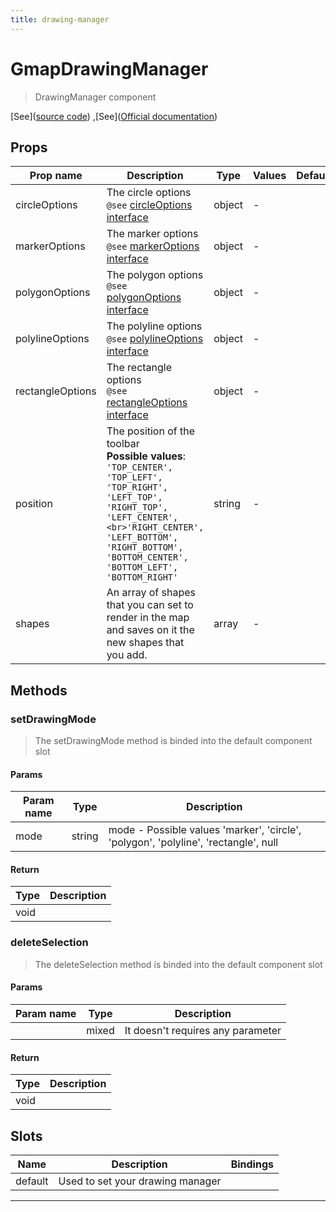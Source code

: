 ```yaml
---
title: drawing-manager
---
```


  # GmapDrawingManager

  
  > DrawingManager component
  
  
  
  
  
  [See]([source code](/guide/drawing-manager.html#source-code))
,[See]([Official documentation](https://developers.google.com/maps/documentation/javascript/drawinglayer))

  

  
## Props

  | Prop name     | Description | Type      | Values      | Default     |
  | ------------- | ----------- | --------- | ----------- | ----------- |
  | circleOptions | The circle options<br/>`@see` [circleOptions interface](https://developers.google.com/maps/documentation/javascript/reference/polygon#CircleOptions) | object | - |  |
| markerOptions | The marker options<br/>`@see` [markerOptions interface](https://developers.google.com/maps/documentation/javascript/reference/marker#MarkerOptions) | object | - |  |
| polygonOptions | The polygon options<br/>`@see` [polygonOptions interface](https://developers.google.com/maps/documentation/javascript/reference/polygon#PolygonOptions) | object | - |  |
| polylineOptions | The polyline options<br/>`@see` [polylineOptions interface](https://developers.google.com/maps/documentation/javascript/reference/polygon#PolylineOptions) | object | - |  |
| rectangleOptions | The rectangle options<br/>`@see` [rectangleOptions interface](https://developers.google.com/maps/documentation/javascript/reference/polygon#RectangleOptions) | object | - |  |
| position | The position of the toolbar<br>**Possible values**: `'TOP_CENTER', 'TOP_LEFT', 'TOP_RIGHT', 'LEFT_TOP', 'RIGHT_TOP', 'LEFT_CENTER',<br>'RIGHT_CENTER', 'LEFT_BOTTOM', 'RIGHT_BOTTOM', 'BOTTOM_CENTER', 'BOTTOM_LEFT', 'BOTTOM_RIGHT'` | string | - |  |
| shapes | An array of shapes that you can set to render in the map and saves on it the new shapes that you add. | array | - |  |

  
  
## Methods

  
### setDrawingMode
  > The setDrawingMode method is binded into the default component slot

  
#### Params

  | Param name     | Type        | Description  |
  | ------------- |------------- | -------------|
  | mode | string | mode - Possible values 'marker', 'circle', 'polygon', 'polyline', 'rectangle', null |

  
#### Return

  | Type        | Description  |
  | ------------- | -------------|
  | void |  |
  
  
### deleteSelection
  > The deleteSelection method is binded into the default component slot

  
#### Params

  | Param name     | Type        | Description  |
  | ------------- |------------- | -------------|
  |  | mixed | It doesn't requires any parameter |

  
#### Return

  | Type        | Description  |
  | ------------- | -------------|
  | void |  |
  
  
  
  
  
## Slots

  | Name          | Description  | Bindings |
  | ------------- | ------------ | -------- |
  | default | Used to set your drawing manager | <br> |

  ---


  
  